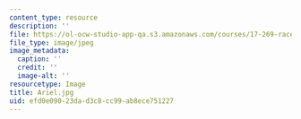 ```yaml
---
content_type: resource
description: ''
file: https://ol-ocw-studio-app-qa.s3.amazonaws.com/courses/17-269-race-ethnicity-and-american-politics-spring-2017/efd0e09023dad3c8cc99ab8ece751227_Ariel.jpg
file_type: image/jpeg
image_metadata:
  caption: ''
  credit: ''
  image-alt: ''
resourcetype: Image
title: Ariel.jpg
uid: efd0e090-23da-d3c8-cc99-ab8ece751227
---
```

